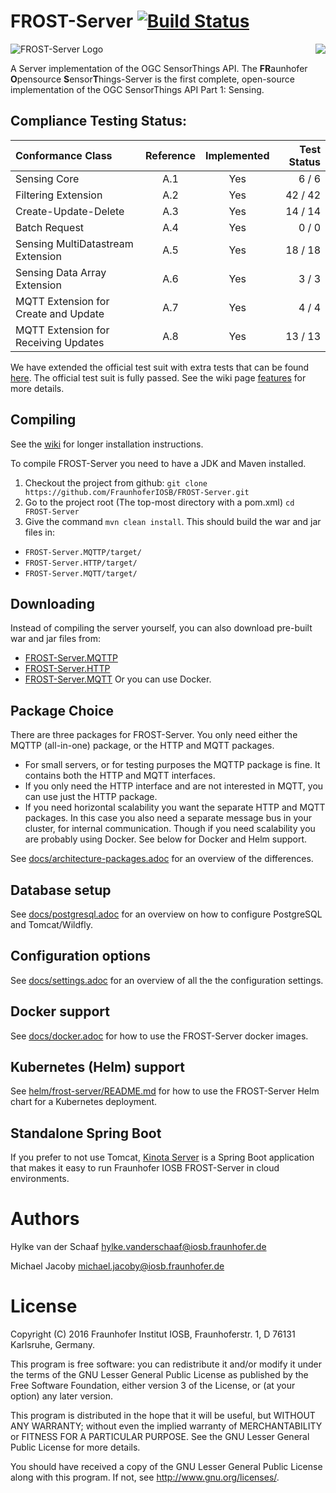# FROST-Server [![Build Status](https://travis-ci.org/FraunhoferIOSB/FROST-Server.svg?branch=master)](https://travis-ci.org/FraunhoferIOSB/FROST-Server)

![FROST-Server Logo](https://raw.githubusercontent.com/FraunhoferIOSB/FROST-Server/master/images/FROST-Server-darkgrey.png)
<a href="http://www.opengeospatial.org/resource/products/details/?pid=1371"><img align="right" src ="https://raw.githubusercontent.com/FraunhoferIOSB/FROST-Server/master/images/Certified_OGC_Compliant_Logo_Web.png"/></a>

A Server implementation of the OGC SensorThings API. The **FR**aunhofer **O**pensource **S**ensor**T**hings-Server
is the first complete, open-source implementation of the OGC SensorThings API Part 1: Sensing.


## Compliance Testing Status:

| Conformance Class                     | Reference | Implemented |Test Status |
|:--------------------------------------|:---------:|:-----------:|-----------:|
| Sensing Core                          | A.1       | Yes         |   6 /  6   |
| Filtering Extension                   | A.2       | Yes         |  42 / 42   |
| Create-Update-Delete                  | A.3       | Yes         |  14 / 14   |
| Batch Request                         | A.4       | Yes         |   0 /  0   |
| Sensing MultiDatastream Extension     | A.5       | Yes         |  18 / 18   |
| Sensing Data Array Extension          | A.6       | Yes         |   3 /  3   |
| MQTT Extension for Create and Update  | A.7       | Yes         |   4 /  4   |
| MQTT Extension for Receiving Updates  | A.8       | Yes         |  13 / 13   |

We have extended the official test suit with extra tests that can be found [here](https://github.com/FraunhoferIOSB/ets-sta10).
The official test suit is fully passed.
See the wiki page [features](https://github.com/FraunhoferIOSB/FROST-Server/wiki/Features) for more details.

## Compiling

See the [wiki](https://github.com/FraunhoferIOSB/FROST-Server/wiki) for longer installation instructions.

To compile FROST-Server you need to have a JDK and Maven installed.

1. Checkout the project from github: `git clone https://github.com/FraunhoferIOSB/FROST-Server.git`
2. Go to the project root (The top-most directory with a pom.xml) `cd FROST-Server`
3. Give the command `mvn clean install`. This should build the war and jar files in:
  * `FROST-Server.MQTTP/target/`
  * `FROST-Server.HTTP/target/`
  * `FROST-Server.MQTT/target/`

## Downloading

Instead of compiling the server yourself, you can also download pre-built war and jar files from:
* [FROST-Server.MQTTP](https://bintray.com/fraunhoferiosb/Maven/download_file?file_path=de%2Ffraunhofer%2Fiosb%2Filt%2FFROST-Server%2FFROST-Server.MQTTP%2F1.7%2FFROST-Server.MQTTP-1.7.war)
* [FROST-Server.HTTP](https://bintray.com/fraunhoferiosb/Maven/download_file?file_path=de%2Ffraunhofer%2Fiosb%2Filt%2FFROST-Server%2FFROST-Server.HTTP%2F1.7%2FFROST-Server.HTTP-1.7.war)
* [FROST-Server.MQTT](https://bintray.com/fraunhoferiosb/Maven/download_file?file_path=de%2Ffraunhofer%2Fiosb%2Filt%2FFROST-Server%2FFROST-Server.MQTT%2F1.7%2FFROST-Server.MQTT-1.7.war)
Or you can use Docker.

## Package Choice

There are three packages for FROST-Server. You only need either the MQTTP (all-in-one) package, or the HTTP and MQTT packages. 
* For small servers, or for testing purposes the MQTTP package is fine. It contains both the HTTP and MQTT interfaces.
* If you only need the HTTP interface and are not interested in MQTT, you can use just the HTTP package.
* If you need horizontal scalability you want the separate HTTP and MQTT packages. In this case you also need a separate message bus in your cluster, for internal communication. Though if you need scalability you are probably using Docker. See below for Docker and Helm support.

See [docs/architecture-packages.adoc](docs/architecture-packages.adoc) for an overview of the differences.

## Database setup

See [docs/postgresql.adoc](docs/postgresql.adoc) for an overview on how to configure PostgreSQL and Tomcat/Wildfly.

## Configuration options

See [docs/settings.adoc](docs/settings.adoc) for an overview of all the the configuration settings.

## Docker support

See [docs/docker.adoc](docs/docker.adoc) for how to use the FROST-Server docker images.

## Kubernetes (Helm) support

See [helm/frost-server/README.md](helm/frost-server/README.md) for how to use the FROST-Server Helm chart for a Kubernetes deployment. 

## Standalone Spring Boot

If you prefer to not use Tomcat, [Kinota Server](https://github.com/kinota/kinota-server) is a
Spring Boot application that makes it easy to run Fraunhofer IOSB FROST-Server in cloud environments.

# Authors

Hylke van der Schaaf
hylke.vanderschaaf@iosb.fraunhofer.de

Michael Jacoby
michael.jacoby@iosb.fraunhofer.de


# License

Copyright (C) 2016 Fraunhofer Institut IOSB, Fraunhoferstr. 1, D 76131
Karlsruhe, Germany.

This program is free software: you can redistribute it and/or modify
it under the terms of the GNU Lesser General Public License as published by
the Free Software Foundation, either version 3 of the License, or
(at your option) any later version.

This program is distributed in the hope that it will be useful,
but WITHOUT ANY WARRANTY; without even the implied warranty of
MERCHANTABILITY or FITNESS FOR A PARTICULAR PURPOSE.  See the
GNU Lesser General Public License for more details.

You should have received a copy of the GNU Lesser General Public License
along with this program.  If not, see <http://www.gnu.org/licenses/>.

